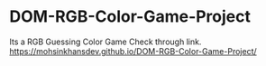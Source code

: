 # DOM-RGB-Color-Game-Project
Its a RGB Guessing Color Game Check through link.
https://mohsinkhansdev.github.io/DOM-RGB-Color-Game-Project/ 
